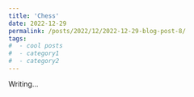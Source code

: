 ```yaml
---
title: 'Chess'
date: 2022-12-29
permalink: /posts/2022/12/2022-12-29-blog-post-8/
tags:
#  - cool posts
#  - category1
#  - category2
---
```


Writing...


